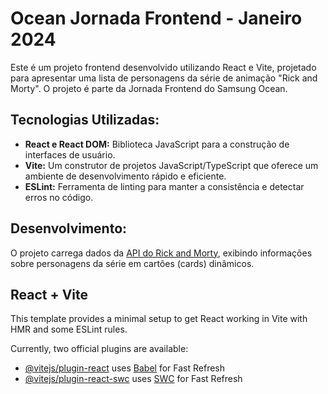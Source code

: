 # Ocean Jornada Frontend - Janeiro 2024

Este é um projeto frontend desenvolvido utilizando React e Vite, projetado para apresentar uma lista de personagens da série de animação "Rick and Morty". O projeto é parte da Jornada Frontend do Samsung Ocean.

## Tecnologias Utilizadas:

- **React e React DOM:** Biblioteca JavaScript para a construção de interfaces de usuário.
- **Vite:** Um construtor de projetos JavaScript/TypeScript que oferece um ambiente de desenvolvimento rápido e eficiente.
- **ESLint:** Ferramenta de linting para manter a consistência e detectar erros no código.

## Desenvolvimento:

O projeto carrega dados da [API do Rick and Morty](https://rickandmortyapi.com/), exibindo informações sobre personagens da série em cartões (cards) dinâmicos.


## React + Vite

This template provides a minimal setup to get React working in Vite with HMR and some ESLint rules.

Currently, two official plugins are available:

- [@vitejs/plugin-react](https://github.com/vitejs/vite-plugin-react/blob/main/packages/plugin-react/README.md) uses [Babel](https://babeljs.io/) for Fast Refresh
- [@vitejs/plugin-react-swc](https://github.com/vitejs/vite-plugin-react-swc) uses [SWC](https://swc.rs/) for Fast Refresh
